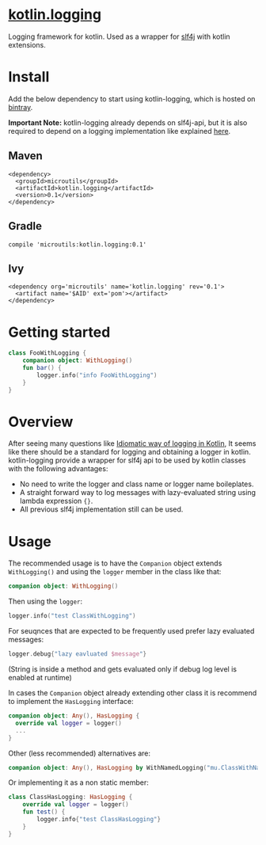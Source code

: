 # [kotlin.logging](https://github.com/MicroUtils/kotlin.logging)

Logging framework for kotlin.
Used as a wrapper for [slf4j](http://www.slf4j.org/) with kotlin extensions.

# Install

Add the below dependency to start using kotlin-logging, which is hosted on [bintray](https://bintray.com/microutils/kotlin.logging/kotlin.logging/view).

**Important Note:** kotlin-logging already depends on slf4j-api, but it is also required to depend on a logging implementation like explained [here](http://saltnlight5.blogspot.co.il/2013/08/how-to-configure-slf4j-with-different.html).

## Maven
```
<dependency>
  <groupId>microutils</groupId>
  <artifactId>kotlin.logging</artifactId>
  <version>0.1</version>
</dependency>
```
## Gradle
```
compile 'microutils:kotlin.logging:0.1'
```
## Ivy
```
<dependency org='microutils' name='kotlin.logging' rev='0.1'>
  <artifact name='$AID' ext='pom'></artifact>
</dependency>
```

# Getting started
 
```Kotlin
class FooWithLogging {
    companion object: WithLogging()
    fun bar() {
        logger.info("info FooWithLogging")
    }
}
```

# Overview

After seeing many questions like [Idiomatic way of logging in Kotlin](http://stackoverflow.com/questions/34416869/idiomatic-way-of-logging-in-kotlin), It seems like there should be a standard for logging and obtaining a logger in kotlin. kotlin-logging provide a wrapper for slf4j api to be used by kotlin classes with the following advantages:
  - No need to write the logger and class name or logger name boileplates.
  - A straight forward way to log messages with lazy-evaluated string using lambda expression `{}`.
  - All previous slf4j implementation still can be used.

# Usage

The recommended usage is to have the `Companion` object extends `WithLogging()` and using the `logger` member in the class like that:
```Kotlin
companion object: WithLogging()
```
Then using the `logger`:
```Kotlin
logger.info("test ClassWithLogging")
```
For seuqnces that are expected to be frequently used prefer lazy evaluated messages:
```Kotlin
logger.debug{"lazy eavluated $message"}
```
(String is inside a method and gets evaluated only if debug log level is enabled at runtime)

In cases the `Companion` object already extending other class it is recommend to implement the `HasLogging` interface:
```Kotlin
companion object: Any(), HasLogging {
  override val logger = logger()
  ...
}
```

Other (less recommended) alternatives are:
```Kotlin
companion object: Any(), HasLogging by WithNamedLogging("mu.ClassWithNamedLogging")
```
Or implementing it as a non static member:
```Kotlin
class ClassHasLogging: HasLogging {
    override val logger = logger()
    fun test() {
        logger.info{"test ClassHasLogging"}
    }
}
```
